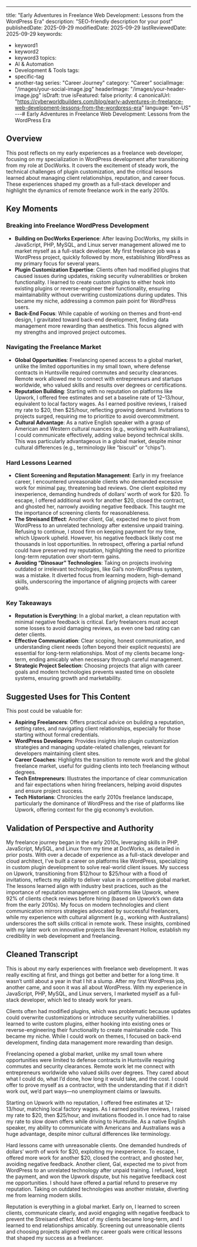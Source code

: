 ---
title: "Early Adventures in Freelance Web Development: Lessons from the WordPress Era"
description: "SEO-friendly description for your post"
publishedDate: 2025-09-29
modifiedDate: 2025-09-29
lastReviewedDate: 2025-09-29
keywords:
  - keyword1
  - keyword2
  - keyword3
topics:
  - AI & Automation
  - Development & Tools
tags:
  - specific-tag
  - another-tag
series: "Career Journey"
category: "Career"
socialImage: "/images/your-social-image.jpg"
headerImage: "/images/your-header-image.jpg"
isDraft: true
isFeatured: false
priority: 4
canonicalUrl: "https://cyberworldbuilders.com/blog/early-adventures-in-freelance-web-development-lessons-from-the-wordpress-era"
language: "en-US"
---# Early Adventures in Freelance Web Development: Lessons from the WordPress Era

## Overview
This post reflects on my early experiences as a freelance web developer, focusing on my specialization in WordPress development after transitioning from my role at DocWorks. It covers the excitement of steady work, the technical challenges of plugin customization, and the critical lessons learned about managing client relationships, reputation, and career focus. These experiences shaped my growth as a full-stack developer and highlight the dynamics of remote freelance work in the early 2010s.

## Key Moments
### Breaking into Freelance WordPress Development
- **Building on DocWorks Experience**: After leaving DocWorks, my skills in JavaScript, PHP, MySQL, and Linux server management allowed me to market myself as a full-stack developer. My first freelance job was a WordPress project, quickly followed by more, establishing WordPress as my primary focus for several years.
- **Plugin Customization Expertise**: Clients often had modified plugins that caused issues during updates, risking security vulnerabilities or broken functionality. I learned to create custom plugins to either hook into existing plugins or reverse-engineer their functionality, ensuring maintainability without overwriting customizations during updates. This became my niche, addressing a common pain point for WordPress users.
- **Back-End Focus**: While capable of working on themes and front-end design, I gravitated toward back-end development, finding data management more rewarding than aesthetics. This focus aligned with my strengths and improved project outcomes.

### Navigating the Freelance Market
- **Global Opportunities**: Freelancing opened access to a global market, unlike the limited opportunities in my small town, where defense contracts in Huntsville required commutes and security clearances. Remote work allowed me to connect with entrepreneurs and startups worldwide, who valued skills and results over degrees or certifications.
- **Reputation Building**: Starting with no reputation on platforms like Upwork, I offered free estimates and set a baseline rate of $12–$13/hour, equivalent to local factory wages. As I earned positive reviews, I raised my rate to $20, then $25/hour, reflecting growing demand. Invitations to projects surged, requiring me to prioritize to avoid overcommitment.
- **Cultural Advantage**: As a native English speaker with a grasp of American and Western cultural nuances (e.g., working with Australians), I could communicate effectively, adding value beyond technical skills. This was particularly advantageous in a global market, despite minor cultural differences (e.g., terminology like “biscuit” or “chips”).

### Hard Lessons Learned
- **Client Screening and Reputation Management**: Early in my freelance career, I encountered unreasonable clients who demanded excessive work for minimal pay, threatening bad reviews. One client exploited my inexperience, demanding hundreds of dollars’ worth of work for $20. To escape, I offered additional work for another $20, closed the contract, and ghosted her, narrowly avoiding negative feedback. This taught me the importance of screening clients for reasonableness.
- **The Streisand Effect**: Another client, Gal, expected me to pivot from WordPress to an unrelated technology after extensive unpaid training. Refusing to continue, I stood firm on keeping payment for my time, which Upwork upheld. However, his negative feedback likely cost me thousands in lost opportunities. In retrospect, offering a partial refund could have preserved my reputation, highlighting the need to prioritize long-term reputation over short-term gains.
- **Avoiding “Dinosaur” Technologies**: Taking on projects involving outdated or irrelevant technologies, like Gal’s non-WordPress system, was a mistake. It diverted focus from learning modern, high-demand skills, underscoring the importance of aligning projects with career goals.

### Key Takeaways
- **Reputation is Everything**: In a global market, a clean reputation with minimal negative feedback is critical. Early freelancers must accept some losses to avoid damaging reviews, as even one bad rating can deter clients.
- **Effective Communication**: Clear scoping, honest communication, and understanding client needs (often beyond their explicit requests) are essential for long-term relationships. Most of my clients became long-term, ending amicably when necessary through careful management.
- **Strategic Project Selection**: Choosing projects that align with career goals and modern technologies prevents wasted time on obsolete systems, ensuring growth and marketability.

## Suggested Uses for This Content
This post could be valuable for:
- **Aspiring Freelancers**: Offers practical advice on building a reputation, setting rates, and navigating client relationships, especially for those starting without formal credentials.
- **WordPress Developers**: Provides insights into plugin customization strategies and managing update-related challenges, relevant for developers maintaining client sites.
- **Career Coaches**: Highlights the transition to remote work and the global freelance market, useful for guiding clients into tech freelancing without degrees.
- **Tech Entrepreneurs**: Illustrates the importance of clear communication and fair expectations when hiring freelancers, helping avoid disputes and ensure project success.
- **Tech Historians**: Chronicles the early 2010s freelance landscape, particularly the dominance of WordPress and the rise of platforms like Upwork, offering context for the gig economy’s evolution.

## Validation of Perspective and Authority
My freelance journey began in the early 2010s, leveraging skills in PHP, JavaScript, MySQL, and Linux from my time at DocWorks, as detailed in prior posts. With over a decade of experience as a full-stack developer and cloud architect, I’ve built a career on platforms like WordPress, specializing in custom plugin development to solve real-world client issues. My success on Upwork, transitioning from $12/hour to $25/hour with a flood of invitations, reflects my ability to deliver value in a competitive global market. The lessons learned align with industry best practices, such as the importance of reputation management on platforms like Upwork, where 92% of clients check reviews before hiring (based on Upwork’s own data from the early 2010s). My focus on modern technologies and client communication mirrors strategies advocated by successful freelancers, while my experience with cultural alignment (e.g., working with Australians) underscores the soft skills critical in remote work. These insights, combined with my later work on innovative projects like Revenant Hollow, establish my credibility in web development and freelancing.

## Cleaned Transcript
This is about my early experiences with freelance web development. It was really exciting at first, and things got better and better for a long time. It wasn’t until about a year in that I hit a slump. After my first WordPress job, another came, and soon it was all about WordPress. With my experience in JavaScript, PHP, MySQL, and Linux servers, I marketed myself as a full-stack developer, which led to steady work for years.

Clients often had modified plugins, which was problematic because updates could overwrite customizations or introduce security vulnerabilities. I learned to write custom plugins, either hooking into existing ones or reverse-engineering their functionality to create maintainable code. This became my niche. While I could work on themes, I focused on back-end development, finding data management more rewarding than design.

Freelancing opened a global market, unlike my small town where opportunities were limited to defense contracts in Huntsville requiring commutes and security clearances. Remote work let me connect with entrepreneurs worldwide who valued skills over degrees. They cared about what I could do, what I’d done, how long it would take, and the cost. I could offer to prove myself as a contractor, with the understanding that if it didn’t work out, we’d part ways—no unemployment claims or lawsuits.

Starting on Upwork with no reputation, I offered free estimates at $12–$13/hour, matching local factory wages. As I earned positive reviews, I raised my rate to $20, then $25/hour, and invitations flooded in. I once had to raise my rate to slow down offers while driving to Huntsville. As a native English speaker, my ability to communicate with Americans and Australians was a huge advantage, despite minor cultural differences like terminology.

Hard lessons came with unreasonable clients. One demanded hundreds of dollars’ worth of work for $20, exploiting my inexperience. To escape, I offered more work for another $20, closed the contract, and ghosted her, avoiding negative feedback. Another client, Gal, expected me to pivot from WordPress to an unrelated technology after unpaid training. I refused, kept the payment, and won the Upwork dispute, but his negative feedback cost me opportunities. I should have offered a partial refund to preserve my reputation. Taking on outdated technologies was another mistake, diverting me from learning modern skills.

Reputation is everything in a global market. Early on, I learned to screen clients, communicate clearly, and avoid engaging with negative feedback to prevent the Streisand effect. Most of my clients became long-term, and I learned to end relationships amicably. Screening out unreasonable clients and choosing projects aligned with my career goals were critical lessons that shaped my success as a freelancer.
